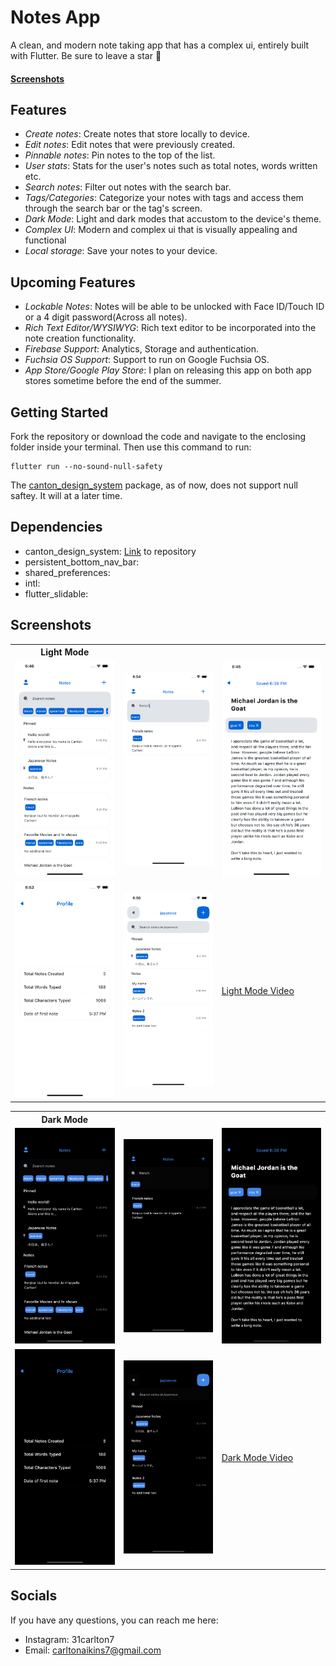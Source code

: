 # Notes App

A clean, and modern note taking app that has a complex ui, entirely built with Flutter. Be sure to leave a star 🌟

#### [Screenshots](#screenshots)

## Features

- _Create notes_: Create notes that store locally to device.
- _Edit notes_: Edit notes that were previously created.
- _Pinnable notes_: Pin notes to the top of the list.
- _User stats_: Stats for the user's notes such as total notes, words written etc.
- _Search notes_: Filter out notes with the search bar.
- _Tags/Categories_: Categorize your notes with tags and access them through the search bar or the tag's screen.
- _Dark Mode_: Light and dark modes that accustom to the device's theme.
- _Complex UI_: Modern and complex ui that is visually appealing and functional
- _Local storage_: Save your notes to your device.

## Upcoming Features

- _Lockable Notes_: Notes will be able to be unlocked with Face ID/Touch ID or a 4 digit password(Across all notes).
- _Rich Text Editor/WYSIWYG_: Rich text editor to be incorporated into the note creation functionality.
- _Firebase Support_: Analytics, Storage and authentication.
- _Fuchsia OS Support_: Support to run on Google Fuchsia OS.
- _App Store/Google Play Store_: I plan on releasing this app on both app stores sometime before the end of the summer.

## Getting Started
Fork the repository or download the code and navigate to the enclosing folder inside your terminal. Then use this command to run:
```
flutter run --no-sound-null-safety
```
The [canton_design_system](https://github.com/31Carlton7/canton_design_system) package, as of now, does not support null saftey. It will at a later time.

## Dependencies

- canton_design_system: [Link](https://github.com/31Carlton7/canton_design_system) to repository
- persistent_bottom_nav_bar:
- shared_preferences:
- intl:
- flutter_slidable:

## Screenshots

<table> 
  <th>Light Mode</th>
  <tr>
    <td> 
      <img width="250" src="https://github.com/31Carlton7/flutter_notes_app/blob/master/screenshots/simulator_screenshot_389D0B14-5BDA-4CA1-8BD3-AB45127C3434.png"> </img>
    </td>
    <td>
      <img width="250" src="https://github.com/31Carlton7/flutter_notes_app/blob/master/screenshots/Simulator%20Screen%20Shot%20-%20iPhone%2012%20Pro%20Max%20-%202021-06-13%20at%2018.54.52.png"> 
  </img> 
    </td>
    <td> 
        <img width="250" src="https://github.com/31Carlton7/flutter_notes_app/blob/master/screenshots/simulator_screenshot_67D06A41-ADCA-43F2-BBB2-53E1FFA06E9E.png"> 
  </img>
    </td>
  </tr>
  
  <tr>
     <td>
       <img width="250" src="https://github.com/31Carlton7/flutter_notes_app/blob/master/screenshots/simulator_screenshot_91328528-304B-40EB-9B91-81627EF063C9.png"> 
  </img>
    </td>
    <td>
      <img width="250" src="https://github.com/31Carlton7/flutter_notes_app/blob/master/screenshots/simulator_screenshot_CF1D26E6-3959-4BCB-A47B-1DD69542207C.png">
    </td>
    <td> 
      <a href="https://github.com/31Carlton7/flutter_notes_app/blob/master/videos/light_mode_video.mov">
       Light Mode Video
      </a>
    </td>
  </tr>
</table>

<table> 
  <th>Dark Mode</th>
  <tr>
    <td> 
      <img width="250" src="https://github.com/31Carlton7/flutter_notes_app/blob/master/screenshots/simulator_screenshot_18989CB7-77BD-4DCC-92C5-A9062CC1E64F.png"> </img>
    </td>
    <td>
      <img width="250" src="https://github.com/31Carlton7/flutter_notes_app/blob/master/screenshots/simulator_screenshot_2795C0E4-D853-4697-8B25-46D43AB87FFC.png"> 
  </img> 
    </td>
    <td> 
        <img width="250" src="https://github.com/31Carlton7/flutter_notes_app/blob/master/screenshots/simulator_screenshot_C550D1B3-FDC4-47F1-80A0-80245BD66BDB.png"> 
  </img>
    </td>
  </tr>
  
  <tr>
     <td>
       <img width="250" src="https://github.com/31Carlton7/flutter_notes_app/blob/master/screenshots/simulator_screenshot_8B992D8C-23CF-4FEC-8D1C-9B271BBE8E05.png"> 
  </img>
    </td>
    <td>
      <img width="250" src="https://github.com/31Carlton7/flutter_notes_app/blob/master/screenshots/simulator_screenshot_779C7EDE-5372-4792-950B-B1B4C675C6D8.png">
    </td>
    <td> 
      <a href="https://github.com/31Carlton7/flutter_notes_app/blob/master/videos/dark_mode_video.mov">
       Dark Mode Video
      </a>
    </td>
  </tr>
</table>

## Socials

If you have any questions, you can reach me here:

- Instagram: 31carlton7
- Email: carltonaikins7@gmail.com
